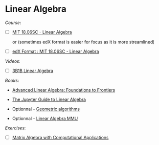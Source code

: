 # Linear Algebra

_Course_:

  - [ ] [MIT 18.06SC - Linear Algebra](https://ocw.mit.edu/courses/18-06sc-linear-algebra-fall-2011/)

     or (sometimes edX format is easier for focus as it is more streamlined)

  - [ ] [edX Format : MIT 18.06SC - Linear Algebra](https://openlearninglibrary.mit.edu/courses/course-v1:OCW+18.06SC+2T2019/course/)


_Videos_:

- [ ] [3B1B Linear Algebra](https://www.3blue1brown.com/topics/linear-algebra)

_Books_:

- [Advanced Linear Algebra: Foundations to Frontiers](https://www.cs.utexas.edu/~flame/laff/alaff/ALAFF.html)
- [The Jupyter Guide to Linear Algebra](https://bvanderlei.github.io/jupyter-guide-to-linear-algebra/intro.html)

- Optionnal - [Geometric algorithms](https://mcrovella.github.io/CS132-Geometric-Algorithms/landing-page.html)
- Optionnal - [Linear Algebra MMU](https://jonshiach.github.io/LA-book/_pages/0_intro.html)

_Exercises_:

- [ ] [Matrix Algebra with Computational Applications](https://colbrydi.github.io/MatrixAlgebra/0-Introduction.html)
